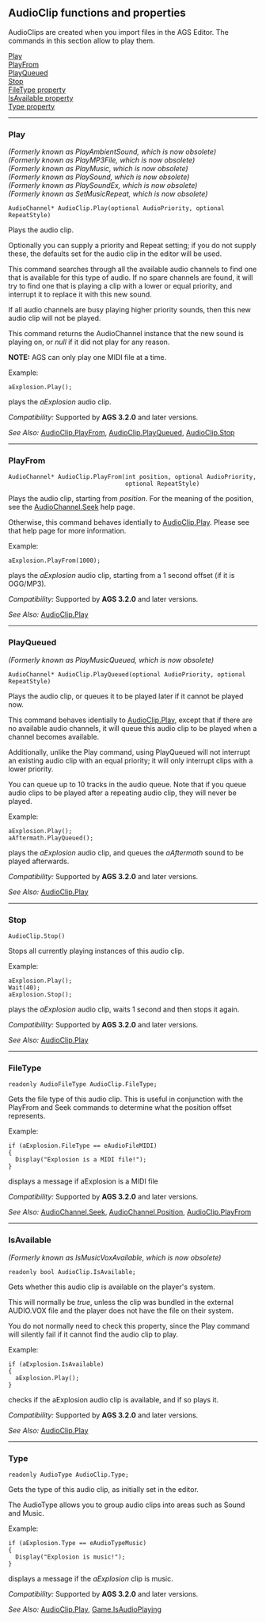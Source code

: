 AudioClip functions and properties
----------------------------------

AudioClips are created when you import files in the AGS Editor. The
commands in this section allow to play them.

[Play](#play)\
[PlayFrom](#playfrom)\
[PlayQueued](#playqueued)\
[Stop](#stop)\
[FileType property](#filetype)\
[IsAvailable property](#isavailable)\
[Type property](#type)

---

### Play

*(Formerly known as PlayAmbientSound, which is now obsolete)*\
*(Formerly known as PlayMP3File, which is now obsolete)*\
*(Formerly known as PlayMusic, which is now obsolete)*\
*(Formerly known as PlaySound, which is now obsolete)*\
*(Formerly known as PlaySoundEx, which is now obsolete)*\
*(Formerly known as SetMusicRepeat, which is now obsolete)*

    AudioChannel* AudioClip.Play(optional AudioPriority, optional RepeatStyle)

Plays the audio clip.

Optionally you can supply a priority and Repeat setting; if you do not
supply these, the defaults set for the audio clip in the editor will be
used.

This command searches through all the available audio channels to find
one that is available for this type of audio. If no spare channels are
found, it will try to find one that is playing a clip with a lower or
equal priority, and interrupt it to replace it with this new sound.

If all audio channels are busy playing higher priority sounds, then this
new audio clip will not be played.

This command returns the AudioChannel instance that the new sound is
playing on, or *null* if it did not play for any reason.

**NOTE:** AGS can only play one MIDI file at a time.

Example:

    aExplosion.Play();

plays the *aExplosion* audio clip.

*Compatibility:* Supported by **AGS 3.2.0** and later versions.

*See Also:* [AudioClip.PlayFrom](AudioClip#playfrom),
[AudioClip.PlayQueued](AudioClip#playqueued),
[AudioClip.Stop](AudioClip#stop)

---

### PlayFrom

    AudioChannel* AudioClip.PlayFrom(int position, optional AudioPriority,
                                     optional RepeatStyle)

Plays the audio clip, starting from *position*. For the meaning of the
position, see the [AudioChannel.Seek](AudioChannel#seek) help
page.

Otherwise, this command behaves identially to
[AudioClip.Play](AudioClip#play). Please see that help page
for more information.

Example:

    aExplosion.PlayFrom(1000);

plays the *aExplosion* audio clip, starting from a 1 second offset (if
it is OGG/MP3).

*Compatibility:* Supported by **AGS 3.2.0** and later versions.

*See Also:* [AudioClip.Play](AudioClip#play)

---

### PlayQueued

*(Formerly known as PlayMusicQueued, which is now obsolete)*

    AudioChannel* AudioClip.PlayQueued(optional AudioPriority, optional RepeatStyle)

Plays the audio clip, or queues it to be played later if it cannot be
played now.

This command behaves identially to
[AudioClip.Play](AudioClip#play), except that if there are no
available audio channels, it will queue this audio clip to be played
when a channel becomes available.

Additionally, unlike the Play command, using PlayQueued will not
interrupt an existing audio clip with an equal priority; it will only
interrupt clips with a lower priority.

You can queue up to 10 tracks in the audio queue. Note that if you queue
audio clips to be played after a repeating audio clip, they will never
be played.

Example:

    aExplosion.Play();
    aAftermath.PlayQueued();

plays the *aExplosion* audio clip, and queues the *aAftermath* sound to
be played afterwards.

*Compatibility:* Supported by **AGS 3.2.0** and later versions.

*See Also:* [AudioClip.Play](AudioClip#play)

---

### Stop

    AudioClip.Stop()

Stops all currently playing instances of this audio clip.

Example:

    aExplosion.Play();
    Wait(40);
    aExplosion.Stop();

plays the *aExplosion* audio clip, waits 1 second and then stops it
again.

*Compatibility:* Supported by **AGS 3.2.0** and later versions.

*See Also:* [AudioClip.Play](AudioClip#play)

---

### FileType

    readonly AudioFileType AudioClip.FileType;

Gets the file type of this audio clip. This is useful in conjunction
with the PlayFrom and Seek commands to determine what the position
offset represents.

Example:

    if (aExplosion.FileType == eAudioFileMIDI)
    {
      Display("Explosion is a MIDI file!");
    }

displays a message if aExplosion is a MIDI file

*Compatibility:* Supported by **AGS 3.2.0** and later versions.

*See Also:* [AudioChannel.Seek](AudioChannel#seek),
[AudioChannel.Position](AudioChannel#position),
[AudioClip.PlayFrom](AudioClip#playfrom)

---

### IsAvailable

*(Formerly known as IsMusicVoxAvailable, which is now obsolete)*

    readonly bool AudioClip.IsAvailable;

Gets whether this audio clip is available on the player's system.

This will normally be *true*, unless the clip was bundled in the
external AUDIO.VOX file and the player does not have the file on their
system.

You do not normally need to check this property, since the Play command
will silently fail if it cannot find the audio clip to play.

Example:

    if (aExplosion.IsAvailable)
    {
      aExplosion.Play();
    }

checks if the aExplosion audio clip is available, and if so plays it.

*Compatibility:* Supported by **AGS 3.2.0** and later versions.

*See Also:* [AudioClip.Play](AudioClip#play)

---

### Type

    readonly AudioType AudioClip.Type;

Gets the type of this audio clip, as initially set in the editor.

The AudioType allows you to group audio clips into areas such as Sound
and Music.

Example:

    if (aExplosion.Type == eAudioTypeMusic)
    {
      Display("Explosion is music!");
    }

displays a message if the *aExplosion* clip is music.

*Compatibility:* Supported by **AGS 3.2.0** and later versions.

*See Also:* [AudioClip.Play](AudioClip#play),
[Game.IsAudioPlaying](Game#isaudioplaying)
